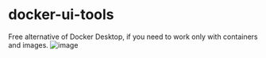 # docker-ui-tools

Free alternative of Docker Desktop, if you need to work only with containers and images.
![image](https://github.com/DmitriyW/docker-ui-tools/assets/28198044/9d125467-b979-4269-b925-a847dca0416c)
